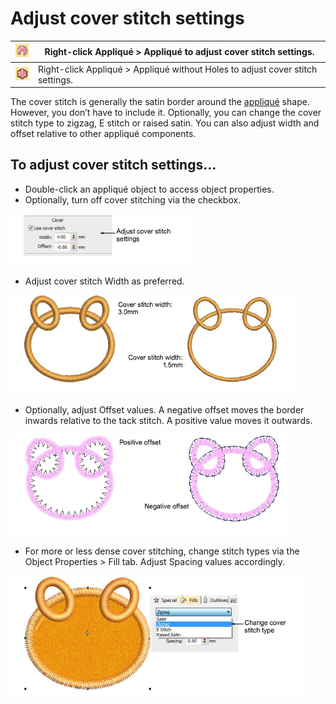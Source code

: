 # Adjust cover stitch settings

| ![Applique00058.png](assets/Applique00058.png)                         | Right-click Appliqué > Appliqué to adjust cover stitch settings.               |
| ---------------------------------------------------------------------- | ------------------------------------------------------------------------------ |
| ![AppliqueWithoutHoles00059.png](assets/AppliqueWithoutHoles00059.png) | Right-click Appliqué > Appliqué without Holes to adjust cover stitch settings. |

The cover stitch is generally the satin border around the [appliqué](../../glossary/glossary#applique) shape. However, you don’t have to include it. Optionally, you can change the cover stitch type to zigzag, E stitch or raised satin. You can also adjust width and offset relative to other appliqué components.

## To adjust cover stitch settings...

- Double-click an appliqué object to access object properties.
- Optionally, turn off cover stitching via the checkbox.

![applique00060.png](assets/applique00060.png)

- Adjust cover stitch Width as preferred.

![applique00063.png](assets/applique00063.png)

- Optionally, adjust Offset values. A negative offset moves the border inwards relative to the tack stitch. A positive value moves it outwards.

![applique00066.png](assets/applique00066.png)

- For more or less dense cover stitching, change stitch types via the Object Properties > Fill tab. Adjust Spacing values accordingly.

![AppliqueCoverZigzag.png](assets/AppliqueCoverZigzag.png)
